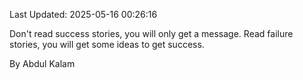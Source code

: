 Last Updated: 2025-05-16 00:26:16

Don't read success stories, you will only get a message. Read failure stories, you will get some ideas to get success.

By Abdul Kalam